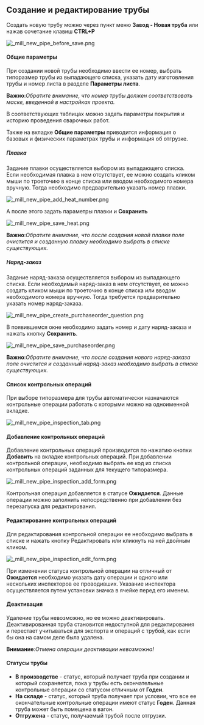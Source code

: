 ﻿
## Создание и редактирование трубы 
Создать новую трубу можно через пункт меню **Завод - Новая труба** или нажав сочетание клавиш **CTRL+P**

![_mill_new_pipe_before_save.png](./images/_mill_new_pipe_before_save.png "")

#### Общие параметры

При создании новой трубы необходимо ввести ее номер, выбрать типоразмер трубы из выпадающего списка, указать дату изготовления трубы и номер листа в разделе **Параметры листа**.

**Важно**:*Обратите внимание, что номер трубы должен соответствовать маске, введенной в настройках проекта.*

В соответствующих таблицах можно задать параметры покрытия и историю проведения сварочных работ.

Также на вкладке **Общие параметры** приводится информация о базовых и физических параметрах трубы и информация об отгрузке.

##### Плавка
Задание плавки осуществляется выбором из выпадающего списка. 
Если необходимая плавка в нем отсутствует, ее можно создать кликом мыши по троеточию в конце списка или вводом необходимого номера вручную. Тогда необходимо предварительно указать номер плавки.

![_mill_new_pipe_add_heat_number.png](./images/_mill_new_pipe_add_heat_number.png "")

А после этого задать параметры плавки и **Сохранить**

![_mill_new_pipe_save_heat.png](./images/_mill_new_pipe_save_heat.png "")

**Важно**:*Обратите внимание, что после создания новой плавки поле очистится и созданную плавку необходимо выбрать в списке существующих.*

##### Наряд-заказ
Задание наряд-заказа осуществляется выбором из выпадающего списка. 
Если необходимый наряд-заказ в нем отсутствует, ее можно создать кликом мыши по троеточию в конце списка или вводом необходимого номера вручную. Тогда требуется предварительно указать номер наряд-заказа.

![_mill_new_pipe_create_purchaseorder_question.png](./images/_mill_new_pipe_create_purchaseorder_question.png "")

В появившемся окне необходимо задать номер и дату наряд-заказа и нажать кнопку **Сохранить**.

![_mill_new_pipe_save_purchaseorder.png](./images/_mill_new_pipe_save_purchaseorder.png "")

**Важно**:*Обратите внимание, что после создания нового наряд-заказа поле очистится и созданный наряд-заказ необходимо выбрать в списке существующих.*

#### Список контрольных операций
При выборе типоразмера для трубы автоматически назначаются контрольные операции работать с которыми можно на одноименной вкладке.

![_mill_new_pipe_inspection_tab.png](./images/_mill_new_pipe_inspection_tab.png "")

#### Добавление контрольных операций

Добавление контрольных операций производится по нажатию кнопки **Добавить** на вкладке контрольных операций.
При добавлении контрольной операции, необходимо выбрать ее код из списка контрольных операций заданных для текущего типоразмера.

![_mill_new_pipe_inspection_add_form.png](./images/_mill_new_pipe_inspection_add_form.png "")

Контрольная операция добавляется в статусе **Ожидается**. Данные операции можно заполнить непосредственно при добавлении без перезапуска для редактирования.

#### Редактирование контрольных операций
Для редактирования контрольной операции ее необходимо выбрать в списке и нажать кнопку Редактировать или кликнуть на ней двойным кликом.

![_mill_new_pipe_inspection_edit_form.png](./images/_mill_new_pipe_inspection_edit_form.png "")

При изменении статуса контрольной операции на отличный от **Ожидается** необходимо указать дату операции и одного или нескольких инспекторов ее проводивших. Указание инспектора осуществляется путем установки значка в ячейке перед его именем.

#### Деактивация

Удаление трубы невозможно, но ее можно деактивировать. Деактивированная труба становится недоступной для редактирования и перестает учитываться для экспорта и операций с трубой, как если бы она на самом деле была удалена.

**Внимание**:*Отмена операции деактивации невозможна!*

#### Статусы трубы
* **В производстве** - статус, который получает труба при создании и который сохраняется, пока у трубы есть окончательные контрольные операции со статусом отличным от **Годен**.
* **На складе** - статус, который труба получает при условии, что все ее окончательные контрольные операции имеют статус **Годен**. Данная труба может быть помещена в вагон.
* **Отгружена** - статус, получаемый трубой после отгрузки.


